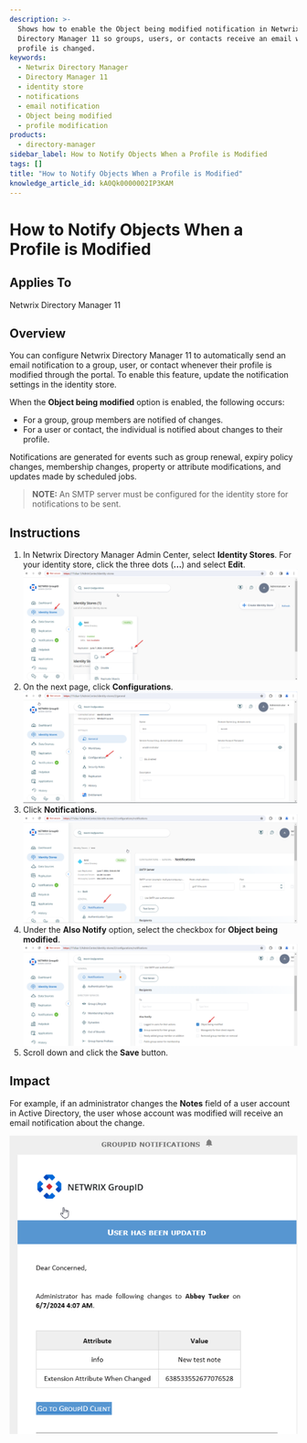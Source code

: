 ```yaml
---
description: >-
  Shows how to enable the Object being modified notification in Netwrix
  Directory Manager 11 so groups, users, or contacts receive an email when their
  profile is changed.
keywords:
  - Netwrix Directory Manager
  - Directory Manager 11
  - identity store
  - notifications
  - email notification
  - Object being modified
  - profile modification
products:
  - directory-manager
sidebar_label: How to Notify Objects When a Profile is Modified
tags: []
title: "How to Notify Objects When a Profile is Modified"
knowledge_article_id: kA0Qk0000002IP3KAM
---
```


# How to Notify Objects When a Profile is Modified

## Applies To

Netwrix Directory Manager 11

## Overview

You can configure Netwrix Directory Manager 11 to automatically send an email notification to a group, user, or contact whenever their profile is modified through the portal. To enable this feature, update the notification settings in the identity store.

When the **Object being modified** option is enabled, the following occurs:

- For a group, group members are notified of changes.
- For a user or contact, the individual is notified about changes to their profile.

Notifications are generated for events such as group renewal, expiry policy changes, membership changes, property or attribute modifications, and updates made by scheduled jobs.

> **NOTE:** An SMTP server must be configured for the identity store for notifications to be sent.

## Instructions

1. In Netwrix Directory Manager Admin Center, select **Identity Stores**. For your identity store, click the three dots (**...**) and select **Edit**.  
   ![Identity Stores list with edit option highlighted in Directory Manager Admin Center](images/ka0Qk000000D8kX_0EMQk00000BpFwM.png)
2. On the next page, click **Configurations**.  
   ![Configurations button in Directory Manager Admin Center](images/ka0Qk000000D8kX_0EMQk00000BpG9G.png)
3. Click **Notifications**.  
   ![Notifications button in Directory Manager Admin Center](images/ka0Qk000000D8kX_0EMQk00000BpGCT.png)
4. Under the **Also Notify** option, select the checkbox for **Object being modified**.  
   ![Also Notify option with Object being modified checkbox selected](images/ka0Qk000000D8kX_0EMQk00000BpG9H.png)
5. Scroll down and click the **Save** button.

## Impact

For example, if an administrator changes the **Notes** field of a user account in Active Directory, the user whose account was modified will receive an email notification about the change.

![Sample email notification sent to user after profile modification in Directory Manager](images/ka0Qk000000D8kX_0EMQk00000BpGAr.png)
